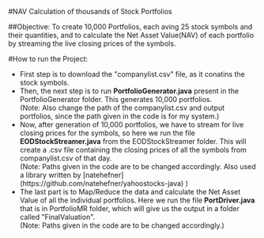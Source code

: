 #NAV Calculation of thousands of Stock Portfolios

##Objective:
To create 10,000 Portfolios, each aving 25 stock symbols and their quantities, and to calculate the Net Asset Value(NAV) of each portfolio by streaming the live closing prices of the symbols.

#How to run the Project:
<ul>
<li>First step is to download the "companylist.csv" file, as it conatins the stock symbols.
<li>Then, the next step is to run <strong>PortfolioGenerator.java</strong> present in the PortfolioGenerator folder. This generates 10,000 portfolios.<br>
(Note: Also change the path of the companylist.csv and output portfolios, since the path given in the code is for my system.)
<li>Now, after generation of 10,000 portfolios, we have to stream for live closing prices for the symbols, so here we run the file <strong>EODStockStreamer.java</strong> from the EODStockStreamer folder. This will create a .csv file containing the closing prices of all the symbols from companylist.csv of that day.<br>
(Note: Paths given in the code are to be changed accordingly. Also used a library written by [natehefner](https://github.com/natehefner/yahoostocks-java) )
<li>The last part is to Map/Reduce the data and calculate the Net Asset Value of all the individual portfolios. Here we run the file <strong>PortDriver.java</strong> that is in PortfolioMR folder, which will give us the output in a folder called "FinalValuation".<br>
(Note: Paths given in the code are to be changed accordingly.)
</ul>